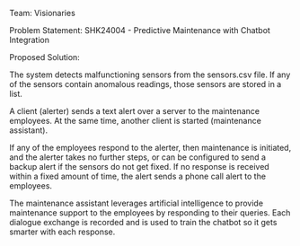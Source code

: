Team: Visionaries

Problem Statement:
SHK24004 - Predictive Maintenance with Chatbot Integration


Proposed Solution:

The system detects malfunctioning sensors from the sensors.csv file.
If any of the sensors contain anomalous readings, those sensors are stored in a list.

A client (alerter) sends a text alert over a server to the maintenance employees.
At the same time, another client is started (maintenance assistant).

If any of the employees respond to the alerter, then maintenance is initiated, and the alerter 
takes no further steps, or can be configured to send a backup alert if the sensors do not get fixed.
If no response is received within a fixed amount of time, the alert sends a phone call alert to the employees.

The maintenance assistant leverages artificial intelligence to provide maintenance support to 
the employees by responding to their queries. Each dialogue exchange is recorded and is used to train 
the chatbot so it gets smarter with each response.

